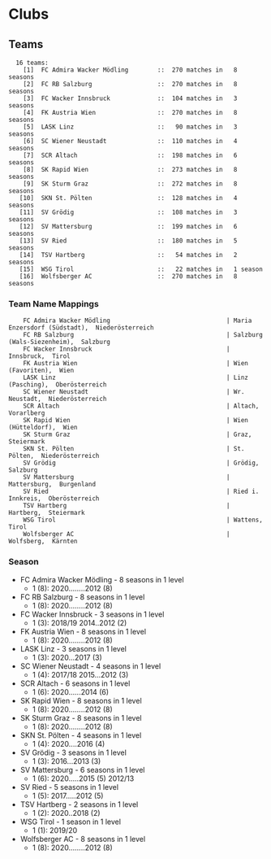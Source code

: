 # Clubs

## Teams

```
  16 teams:
    [1]  FC Admira Wacker Mödling        ::  270 matches in   8 seasons
    [2]  FC RB Salzburg                  ::  270 matches in   8 seasons
    [3]  FC Wacker Innsbruck             ::  104 matches in   3 seasons
    [4]  FK Austria Wien                 ::  270 matches in   8 seasons
    [5]  LASK Linz                       ::   90 matches in   3 seasons
    [6]  SC Wiener Neustadt              ::  110 matches in   4 seasons
    [7]  SCR Altach                      ::  198 matches in   6 seasons
    [8]  SK Rapid Wien                   ::  273 matches in   8 seasons
    [9]  SK Sturm Graz                   ::  272 matches in   8 seasons
   [10]  SKN St. Pölten                  ::  128 matches in   4 seasons
   [11]  SV Grödig                       ::  108 matches in   3 seasons
   [12]  SV Mattersburg                  ::  199 matches in   6 seasons
   [13]  SV Ried                         ::  180 matches in   5 seasons
   [14]  TSV Hartberg                    ::   54 matches in   2 seasons
   [15]  WSG Tirol                       ::   22 matches in   1 season
   [16]  Wolfsberger AC                  ::  270 matches in   8 seasons
```


### Team Name Mappings



```
    FC Admira Wacker Mödling                                | Maria Enzersdorf (Südstadt),  Niederösterreich
    FC RB Salzburg                                          | Salzburg (Wals-Siezenheim),  Salzburg
    FC Wacker Innsbruck                                     | Innsbruck,  Tirol
    FK Austria Wien                                         | Wien (Favoriten),  Wien
    LASK Linz                                               | Linz (Pasching),  Oberösterreich
    SC Wiener Neustadt                                      | Wr. Neustadt,  Niederösterreich
    SCR Altach                                              | Altach,  Vorarlberg
    SK Rapid Wien                                           | Wien (Hütteldorf),  Wien
    SK Sturm Graz                                           | Graz,  Steiermark
    SKN St. Pölten                                          | St. Pölten,  Niederösterreich
    SV Grödig                                               | Grödig,  Salzburg
    SV Mattersburg                                          | Mattersburg,  Burgenland
    SV Ried                                                 | Ried i. Innkreis,  Oberösterreich
    TSV Hartberg                                            | Hartberg,  Steiermark
    WSG Tirol                                               | Wattens,  Tirol
    Wolfsberger AC                                          | Wolfsberg,  Kärnten
```



### Season

- FC Admira Wacker Mödling - 8 seasons in 1 level
  - 1 (8): 2020........2012 (8)
- FC RB Salzburg - 8 seasons in 1 level
  - 1 (8): 2020........2012 (8)
- FC Wacker Innsbruck - 3 seasons in 1 level
  - 1 (3): 2018/19 2014..2012 (2)
- FK Austria Wien - 8 seasons in 1 level
  - 1 (8): 2020........2012 (8)
- LASK Linz - 3 seasons in 1 level
  - 1 (3): 2020...2017 (3)
- SC Wiener Neustadt - 4 seasons in 1 level
  - 1 (4): 2017/18 2015...2012 (3)
- SCR Altach - 6 seasons in 1 level
  - 1 (6): 2020......2014 (6)
- SK Rapid Wien - 8 seasons in 1 level
  - 1 (8): 2020........2012 (8)
- SK Sturm Graz - 8 seasons in 1 level
  - 1 (8): 2020........2012 (8)
- SKN St. Pölten - 4 seasons in 1 level
  - 1 (4): 2020....2016 (4)
- SV Grödig - 3 seasons in 1 level
  - 1 (3): 2016...2013 (3)
- SV Mattersburg - 6 seasons in 1 level
  - 1 (6): 2020.....2015 (5) 2012/13
- SV Ried - 5 seasons in 1 level
  - 1 (5): 2017.....2012 (5)
- TSV Hartberg - 2 seasons in 1 level
  - 1 (2): 2020..2018 (2)
- WSG Tirol - 1 season in 1 level
  - 1 (1): 2019/20
- Wolfsberger AC - 8 seasons in 1 level
  - 1 (8): 2020........2012 (8)

